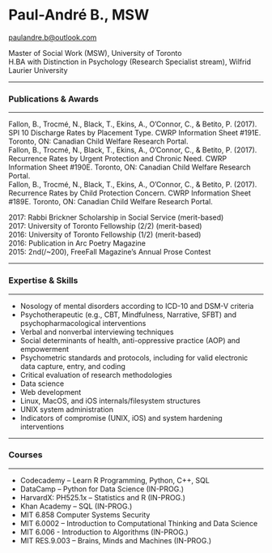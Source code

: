 # Paul-André B., MSW

paulandre.b@outlook.com

Master of Social Work (MSW), University of Toronto<br>
H.BA with Distinction in Psychology (Research Specialist stream), Wilfrid Laurier University

***
### Publications & Awards
***

Fallon, B., Trocmé, N., Black, T., Ekins, A., O’Connor, C., & 
Betito, P. (2017). SPI 10 Discharge Rates by Placement Type. CWRP Information Sheet #191E. Toronto, ON: Canadian Child Welfare Research Portal.  
Fallon, B., Trocmé, N., Black, T., Ekins, A., O’Connor, C., & 
Betito, P. (2017). Recurrence Rates by Urgent Protection and Chronic Need. CWRP Information Sheet #190E. Toronto, ON: Canadian Child Welfare Research Portal.  
Fallon, B., Trocmé, N., Black, T., Ekins, A., O’Connor, C., & 
Betito, P. (2017). Recurrence Rates by Child Protection Concern. CWRP Information Sheet #189E. Toronto, ON: Canadian Child Welfare Research Portal.  

2017: Rabbi Brickner Scholarship in Social Service (merit-based)  
2017: University of Toronto Fellowship (2/2) (merit-based)  
2016: University of Toronto Fellowship (1/2) (merit-based)  
2016: Publication in Arc Poetry Magazine   
2015: 2nd(/~200), FreeFall Magazine’s Annual Prose Contest  

***
### Expertise & Skills
***

* Nosology of mental disorders according to ICD-10 and DSM-V criteria
* Psychotherapeutic (e.g., CBT, Mindfulness, Narrative, SFBT) and psychopharmacological interventions
* Verbal and nonverbal interviewing techniques
* Social determinants of health, anti-oppressive practice (AOP) and empowerment
* Psychometric standards and protocols, including for valid electronic data capture, entry, and coding
* Critical evaluation of research methodologies
* Data science
* Web development
* Linux, MacOS, and iOS internals/filesystem structures
* UNIX system administration
* Indicators of compromise (UNIX, iOS) and system hardening interventions

***
### Courses
***

* Codecademy – Learn R Programming, Python, C++, SQL 
* DataCamp – Python for Data Science (IN-PROG.)
* HarvardX: PH525.1x – Statistics and R (IN-PROG.)
* Khan Academy – SQL (IN-PROG.)
* MIT 6.858 Computer Systems Security
* MIT 6.0002 – Introduction to Computational Thinking and Data Science 
* MIT 6.006 - Introduction to Algorithms (IN-PROG.)
* MIT RES.9.003 – Brains, Minds and Machines (IN-PROG.)
